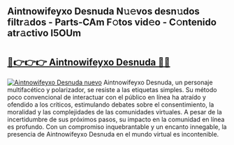 ## Aintnowifeyxo Desnuda N𝚞𝚎vos desn𝚞dos filtr𝚊dos - Parts-CAm F𝚘tos vid𝚎o - C𝚘ntenido atr𝚊ctivo I5OUm

# <h2><a href="http://mb7fyk.tromn.icu/?c=Aintnowifeyxo+Desnuda">🔗👉👉👉 Aintnowifeyxo Desnuda 🔗🔗</a></h2>

[![Aintnowifeyxo Desnuda nuevo](https://i.imgur.com/pEAQMta.gif)](http://mb7fyk.tromn.icu/?c=Aintnowifeyxo+Desnuda)
Aintnowifeyxo Desnuda, un personaje multifacético y polarizador, se resiste a las etiquetas simples. Su método poco convencional de interactuar con el público en línea ha atraído y ofendido a los críticos, estimulando debates sobre el consentimiento, la moralidad y las complejidades de las comunidades virtuales. A pesar de la incertidumbre de sus próximos pasos, su impacto en la comunidad en línea es profundo. Con un compromiso inquebrantable y un encanto innegable, la presencia de Aintnowifeyxo Desnuda en el mundo virtual es incontenible.
